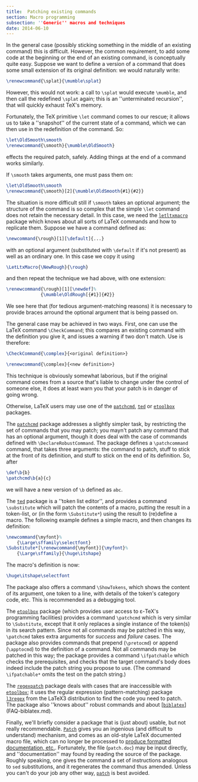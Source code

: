 ```yaml
---
title:  Patching existing commands
section: Macro programming
subsection: ''Generic'' macros and techniques
date: 2014-06-10
---
```


In the general case (possibly sticking something in the middle of an
existing command) this is difficult.  However, the common requirement,
to add some code at the beginning or the end of an existing command,
is conceptually quite easy.  Suppose we want to define a version of a
command that does some small extension of its original definition: we
would naturally write:
```latex
\renewcommand{\splat}{\mumble\splat}
```
However, this would not work: a call to `\splat` would execute
`\mumble`, and then call the redefined `\splat` again; this is an
''unterminated recursion'', that will quickly exhaust TeX's memory.

Fortunately, the TeX primitive `\let` command comes to our
rescue; it allows us to take a ''snapshot'' of the current state of a
command, which we can then use in the redefinition of the command.
So:
```latex
\let\OldSmooth\smooth
\renewcommand{\smooth}{\mumble\OldSmooth}
```
effects the required patch, safely.  Adding things at the end of a
command works similarly.

If `\smooth` takes arguments, one must pass them on:
```latex
\let\OldSmooth\smooth
\renewcommand{\smooth}[2]{\mumble\OldSmooth{#1}{#2}}
```

The situation is more difficult still if `\smooth` takes an
optional argument; the structure of the command is so complex that the
simple `\let` command does not retain the necessary detail.  In
this case, we need the [`letltxmacro`](https://ctan.org/pkg/letltxmacro) package which knows about all
sorts of LaTeX commands and how to replicate them.  Suppose we have
a command defined as:
```latex
\newcommand{\rough}[1][\default]{...}
```
with an optional argument (substituted with `\default` if it's not
present) as well as an ordinary one.  In this case we copy it using
```latex
\LetLtxMacro{\NewRough}{\rough}
```
and then repeat the technique we had above, with one extension:
```latex
\renewcommand{\rough}[1][\newdef]%
             {\mumble\OldRough[{#1}]{#2}}
```
We see here that (for tedious argument-matching reasons) it is
necessary to provide braces arround the optional argument that is
being passed on.

The general case may be achieved in two ways.  First, one can use the
LaTeX command `\CheckCommand`; this compares an existing command
with the definition you give it, and issues a warning if two don't
match.  Use is therefore:
```latex
\CheckCommand{\complex}{<original definition>}

\renewcommand{\complex}{<new definition>}
```
This technique is obviously somewhat laborious, but if the original
command comes from a source that's liable to change under the control
of someone else, it does at least warn you that your patch is in
danger of going wrong.

Otherwise, LaTeX users may use one of the [`patchcmd`](https://ctan.org/pkg/patchcmd),
[`ted`](https://ctan.org/pkg/ted) or [`etoolbox`](https://ctan.org/pkg/etoolbox) packages.

The [`patchcmd`](https://ctan.org/pkg/patchcmd) package addresses a slightly simpler task, by
restricting the set of commands that you may patch; you mayn't patch
any command that has an optional argument, though it does deal with
the case of commands defined with `\DeclareRobustCommand`.  The
package defines a `\patchcommand` command, that takes three
arguments: the command to patch, stuff to stick at the front of its
definition, and stuff to stick on the end of its definition.  So,
after
```latex
\def\b{b}
\patchcmd\b{a}{c}
```
we will have a new version of `\b` defined as `abc`.

The [`ted`](https://ctan.org/pkg/ted) package is a ''token list editor'', and provides a
command `\substitute` which will patch the
contents of a macro, putting the result in a token-list, or
(in the form `\Substitute*`) using the result to (re)define a
macro.  The following example defines a simple macro, and then changes
its definition:
```latex
\newcommand{\myfont}%
    {\Large\sffamily\selectfont}
\Substitute*[\renewcommand{\myfont}]{\myfont}%
    {\Large\sffamily}{\huge\itshape}
```
The macro's definition is now:
```latex
\huge\itshape\selectfont
```

The package also offers a command `\ShowTokens`, which shows the
content of its argument, one token to a line, with details of the
token's category code, etc.  This is recommended as a debugging tool.

The [`etoolbox`](https://ctan.org/pkg/etoolbox) package (which provides user access to &epsilon;-TeX's
programming facilities) provides a command `\patchcmd` which is
very similar to `\Substitute`, except that it only replaces a
single instance of the token(s) in its search pattern.  Since not all
commands may be patched in this way, `\patchcmd` takes extra
arguments for _success_ and _failure_ cases.  The
package also provides commands that prepend (`\pretocmd`) or append
(`\apptocmd`) to the definition of a command.  Not all commands may
be patched in this way; the package provides a command
`\ifpatchable` which checks the prerequisites, and checks that the
target command's body does indeed include the patch string you propose
to use.  (The command `\ifpatchable*` omits the test on the patch
string.)

The [`regexpatch`](https://ctan.org/pkg/regexpatch) package deals with cases that are
inaccessible with [`etoolbox`](https://ctan.org/pkg/etoolbox); it uses the regular expression
(pattern-matching) package [`l3regex`](https://ctan.org/pkg/l3regex) from the LaTeX3
distribution to find the code you need to patch.  The package also
''knows about'' robust commands and about
[[`biblatex`](https://ctan.org/pkg/biblatex)](FAQ-biblatex.md).

Finally, we'll briefly consider a package that is (just about)
usable, but not really recommendable.  [`Patch`](https://ctan.org/pkg/Patch) gives you an
ingenious (and difficult to understand) mechanism, and comes as an
old-style LaTeX documented macro file, which can no longer be
processed to [produce formatted documentation, etc.](FAQ-install-doc.md).
Fortunately, the file (`patch.doc`) may be input directly, and
''documentation'' may found by reading the source of the package.
Roughly speaking, one gives the command a set of instructions
analogous to `sed` substitutions, and it regenerates the
command thus amended.  Unless you can't do your job any other way,
[`patch`](https://ctan.org/pkg/patch) is best avoided.

